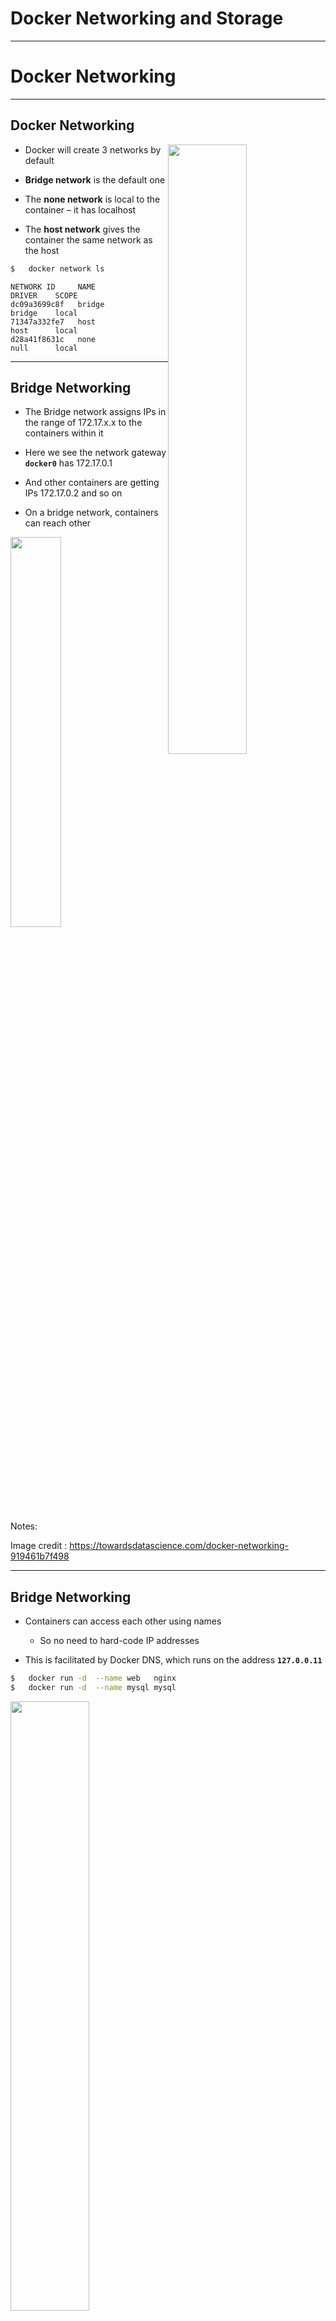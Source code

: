 # Docker Networking and Storage

---

# Docker Networking

---

## Docker Networking

<img src="../../assets/images/docker/docker-networking-1.png" style="width:50%;float:right;" />

* Docker will create 3 networks by default

* **Bridge network** is the default one

* The **none network** is local to the container – it has localhost

* The **host network** gives the container the same network as the host


```bash
$   docker network ls
```

```console
NETWORK ID     NAME                DRIVER    SCOPE
dc09a3699c8f   bridge              bridge    local
71347a332fe7   host                host      local
d28a41f8631c   none                null      local
```

---

## Bridge Networking

* The Bridge network assigns IPs in the range of 172.17.x.x to the containers within it

* Here we see the network gateway **`docker0`** has 172.17.0.1

* And other containers are getting IPs 172.17.0.2 and so on

* On a bridge network, containers can reach other

<img src="../../assets/images/docker/docker-networking-2.png" style="width:40%;" />

Notes:

 Image credit : https://towardsdatascience.com/docker-networking-919461b7f498

---

## Bridge Networking

* Containers can access each other using names
    - So no need to hard-code IP addresses

* This is facilitated by Docker DNS, which runs on the address **`127.0.0.11`**

```bash
$   docker run -d  --name web   nginx
$   docker run -d  --name mysql mysql
```

<img src="../../assets/images/docker/docker-networking-3.png" style="width:50%;" />

Notes:

 Image credit : https://towardsdatascience.com/docker-networking-919461b7f498

---

## Port Mapping

* In bridge network mode, even though containers can access each other,  they can not be reached from outside

* On the left, we have nginx container running.  Nginx is listening on port 80 of the container, but not accessible from outside

* On right, we are mapping port 8000 on host to port 80 of nginx container

```bash
# map host:8000 --> containger:80
$   docker run -d  --name nginx  -p 8000:80   nginx

# access like this (on host)
$   curl  localhost:8000
```


<img src="../../assets/images/docker/port-forwarding-4.png" style="width:28%;" /> &nbsp; &nbsp;
<img src="../../assets/images/docker/port-forwarding-1.png" style="width:31%;" />

---

## Host Networking

* A container attached to a host network has the same network as the host

* It has the same network configuration as the host

* Host networking is not widely used anymore

---

## None Network

* A container attached to a none network has no network

* It has only a localhost interface (itself)

* It can't communicate with other networked containers
    - isolated container

* It is not used much any more

---

## User Defined Network

* Docker allows custom defined network setup

* Here we have the default **bridge network**.  Containers A & B are attached to it

* Then we have a user-defined network **isolated_bridge**
    - Containers C, D, E are connected to it
    - They can only communicate among themselves
    - Can not reach A or B


<img src="../../assets/images/docker/docker-networking-4.png" style="width:60%;" />

---

## User Defined Networking

* Here is an example of user-defined-network

* Define network

```bash
$   docker network create --driver bridge alpine-net

$   docker network ls
```

```console
NETWORK ID     NAME              DRIVER    SCOPE
08a266c30831   alpine-net        bridge    local
dc09a3699c8f   bridge            bridge    local
71347a332fe7   host              host      local
d28a41f8631c   none              null      local
```

* Launch containers into network (`--network alpine-net`)

```bash
 $  docker run -dit --name alpine1 --network alpine-net alpine ash
 $  docker run -dit --name alpine2 --network alpine-net alpine ash
 $  docker run -dit --name alpine3 --network alpine-net alpine ash
```

---

## Lab: Networking - Port Mapping

<img src="../../assets/images/icons/individual-labs.png" style="width:25%;float:right;"/><!-- {"left" : 6.76, "top" : 0.88, "height" : 4.37, "width" : 3.28} -->

* **Overview:**
  - Run nginx with port mapping

* **Approximate run time:**
  - 20 mins

* **Instructions:**
  - Network-1

Notes:

---

# Docker Storage

---

## Container Data

<img src="../../assets/images/docker/container-anatomy-1.png" style="width:30%;float:right;" />

* By default all files created inside a container are stored on a writable container layer

* The data doesn't persist when that container exits

* This is fine for most applications, the data created during container run, is 'scratch data' ; Doesn't need to be persisted

* How ever, certain container applications like a databases, will need to persist the data

---

## Persistent Storage

* 4 Options for Persistent Storage:
    - Volumes
    - Bind Mounts
    - tmpfs mount (only on Linux hosts)
    - Named Pipe (only on Windows Hosts)

---

## Bind Mounts

<img src="../../assets/images/docker/shared-volumes-2-mysql.png" style="width:40%;float:right;" />

* Oldest way of sharing data with host and container (now usually discouraged)

* A directory on host machine is mounted into the container

* Advantages
    - Very performant

* Disadvantages:
    - Break isolation of container (container can modify host data)
    - Requires a specfic directory layout on host.
    - Unmanaged (No control of shared access to files)

---

## Bind Mount Use Cases

<img src="../../assets/images/docker/shared-volumes-2-mysql.png" style="width:40%;float:right;" />

* Bind Mounts have some few use cases
    - configuration (`/etc`) type files
    - Shared build artifacts like `.jar` files or `.so` files
    - Sharing log files between host and container
    - secrets

* Syntax: **`-v host_dir_location:container_dir_location`**

```bash
# /mysql-data @ host --> /var/lib/mysql @ container
$   docker run -d -v /mysql-data:/var/lib/mysql  mysql

# /nginx-config @ host --> /etc/nginx @ container, 
# read-only, so the container can not modify the data
$   docker run -d -v /nginx-config:/etc/nginx:ro  nginx

# /var/log @ host --> /logs @ container, read-only
$   docker run -d -v /var/log:/logs:ro  fluentd
```

---

## Docker Volumes

* Volumes are managed and controlled By Docker

* 2 Types
   - named (user provides)
   - anonymous (generates a guaranteed unique name)

* Volume Drivers
   - allows storage on remote hosts such as Amazon S3
   - Can drive NAS/SAN remotely attached storage

* Recommended for **most** use cases
    - Sharing data among multiple running containers;  Automatically synchronizes access to shared resources
    - Decouple host filesystem from container
    - Can backup/snapshot volumes easily

---

## Using Docker Volumes

```bash
# create
$   docker volume create --name mysql-data

# use
$   docker run -it --rm -v mysql-data:/var/lib/mysql    mysql
```

<img src="../../assets/images/docker/shared-volumes-2-mysql.png" style="width:40%;" />

---

## Volume Management

* Inspect a volume:

```bash
$ docker volume inspect my-vol
```

```json
[
    {
        "Driver": "local",
        "Labels": {},
        "Mountpoint": "/var/lib/docker/volumes/my-vol/_data",
        "Name": "my-vol",
        "Options": {},
        "Scope": "local"
    }
]
```

* Removing a volume

```bash
$ docker volume rm my-vol
```

---

## Docker Volumes

* Managed volumes are stored under `/var/lib/docker` directory

<img src="../../assets/images/docker/docker-volumes-1.png" style="width:60%;" />

---

## Volume Summary

* Volumes are easier to back up or migrate than bind mounts.

* You can manage volumes using Docker CLI commands or the Docker API.

* Volumes work on both Linux and Windows containers.

* Volumes can be more safely shared among multiple containers.

* Volume drivers let you store volumes on remote hosts or cloud providers, to encrypt the contents of volumes, or to add other functionality.

* New volumes can have their content pre-populated by a container.

---

## TmpFS mounts

<img src="../../assets/images/docker/docker-tmpfs-1.png" style="width:40%;float:right;" />

* `tmpfs` mounts are for whenver we need temporary storage such as `/tmp` directories

* TMPFS is allocated in host memory; when container stops the memory is removed

* This is good for
    - Sharing secrets data such as passwords, ssh keys
    - Also good for sensitive data or data protected by privacy regulatory constraints

* Limitations:
    - Can't share tmpfs mounts between containers
    - Only available on Linux

```bash
# the '/tmp' dir within container is a tmpfs
$   docker run -d --tmpfs /tmp  nginx:latest
```

---

## Named Pipes

* Used on Windows Hosts (Container *itself* can be Linux or Windows)

* Allows communication between host Windows Services and Docker container applications

* Also good with interacting with Powershell Commands and .NET Runtime on host

* Easy to Deploy

---

## Docker Storage Summary

| Volumes                                | Bind Mounts                                      | Tmpfs                                        | Named Pipes  |
|----------------------------------------|--------------------------------------------------|----------------------------------------------|--------------|
| Easy to use                            | Easy to use                                      | Share secret data between host and container | Windows only |
| Easily sharable across many containers | Used for sharing data between host and container | Linux only                                   |              |
| Managed by docker                      |                                                  |                                              |              |

---

## Lab: Storage - Using Volumes

<img src="../../assets/images/icons/individual-labs.png" style="width:25%;float:right;"/><!-- {"left" : 6.76, "top" : 0.88, "height" : 4.37, "width" : 3.28} -->

* **Overview:**
  - Define and use docker volumes

* **Approximate run time:**
  - 20 mins

* **Instructions:**
  - Storage-1

Notes:

---

## Lab: Storage - Using Bind Mounts

<img src="../../assets/images/icons/individual-labs.png" style="width:25%;float:right;"/><!-- {"left" : 6.76, "top" : 0.88, "height" : 4.37, "width" : 3.28} -->

* **Overview:**
  - use bind mount feature

* **Approximate run time:**
  - 20 mins

* **Instructions:**
  - Storage-2

Notes:

---
## Lab: Storage - Sharing data with nginx

<img src="../../assets/images/icons/individual-labs.png" style="width:25%;float:right;"/><!-- {"left" : 6.76, "top" : 0.88, "height" : 4.37, "width" : 3.28} -->

* **Overview:**
  - Sharing data with nginx

* **Approximate run time:**
  - 20-30 mins

* **Instructions:**
  - Storage-3

Notes:

---

## Review and Q&A

<img src="../../assets/images/icons/q-and-a-1.png" style="width:20%;float:right;" /><!-- {"left" : 8.56, "top" : 1.21, "height" : 1.15, "width" : 1.55} -->
<img src="../../assets/images/icons/quiz-icon.png" style="width:40%;float:right;clear:both;" /><!-- {"left" : 6.53, "top" : 2.66, "height" : 2.52, "width" : 3.79} -->

* Let's go over what we have covered so far

* Any questions?

